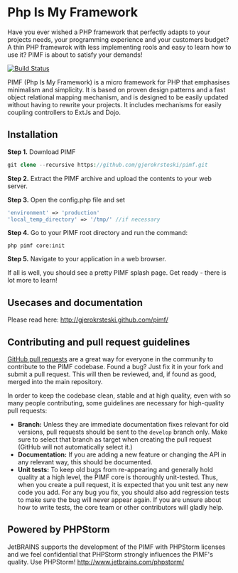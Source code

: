 Php Is My Framework
===================
Have you ever wished a PHP framework that perfectly adapts to your projects needs, your programming experience and your customers budget? A thin PHP framewrok with less implementing rools and easy to learn how to use it? PIMF is about to satisfy your demands!

[![Build Status](https://secure.travis-ci.org/gjerokrsteski/pimf.png?branch=master)](http://travis-ci.org/gjerokrsteski/pimf)

PIMF (Php Is My Framework) is a micro framework for PHP that emphasises minimalism and simplicity. It is based on proven design patterns and a fast object relational mapping mechanism, and is designed to be easily updated without having to rewrite your projects. It includes mechanisms for easily coupling controllers to ExtJs and Dojo.


Installation
----------------
**Step 1.** Download PIMF

```php
git clone --recursive https://github.com/gjerokrsteski/pimf.git
```

**Step 2.** Extract the PIMF archive and upload the contents to your web server.

**Step 3.** Open the config.php file and set

```php
'environment' => 'production'
'local_temp_directory' => '/tmp/' //if necessary
```

**Step 4.** Go to your PIMF root directory and run the command:  

```cli
php pimf core:init
```

**Step 5.** Navigate to your application in a web browser.

If all is well, you should see a pretty PIMF splash page. Get ready - there is lot more to learn!


Usecases and documentation
--------------------------
Please read here: http://gjerokrsteski.github.com/pimf/

Contributing and pull request guidelines
----------------------------------------
[GitHub pull requests](https://help.github.com/articles/using-pull-requests) are a great way for everyone in the community to contribute to the PIMF codebase. Found a bug? Just fix it in your fork and submit a pull request. This will then be reviewed, and, if found as good, merged into the main repository.

In order to keep the codebase clean, stable and at high quality, even with so many people contributing, some guidelines are necessary for high-quality pull requests:

- **Branch:** Unless they are immediate documentation fixes relevant for old versions, pull requests should be sent to the `develop` branch only. Make sure to select that branch as target when creating the pull request (GitHub will not automatically select it.)
- **Documentation:** If you are adding a new feature or changing the API in any relevant way, this should be documented.
- **Unit tests:** To keep old bugs from re-appearing and generally hold quality at a high level, the PIMF core is thoroughly unit-tested. Thus, when you create a pull request, it is expected that you unit test any new code you add. For any bug you fix, you should also add regression tests to make sure the bug will never appear again. If you are unsure about how to write tests, the core team or other contributors will gladly help.

Powered by PHPStorm
-------------------
JetBRAINS supports the development of the PIMF with PHPStorm licenses and we feel confidential that PHPStorm strongly influences the PIMF's quality. Use PHPStorm! http://www.jetbrains.com/phpstorm/
